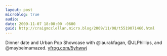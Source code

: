 ```yaml
---
layout: post
microblog: true
audio: 
date: 2009-11-07 18:00:00 -0600
guid: http://craigmcclellan.micro.blog/2009/11/08/t5519071466.html
---
```

Dinner date and Urban Pop Showcase with @laurakfagan, @JLPhillips, and @maybeimamazed.  [yfrog.com/5yhwwj](http://yfrog.com/5yhwwj)
